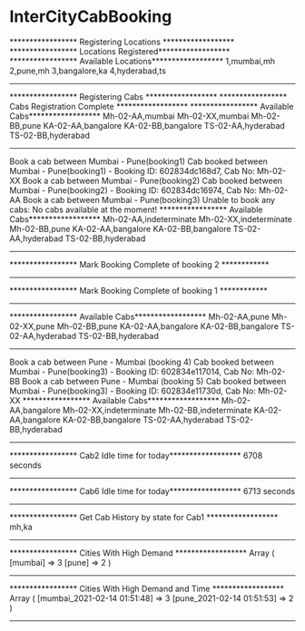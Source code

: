# InterCityCabBooking

***************** Registering Locations ******************
***************** Locations Registered******************
***************** Available Locations******************
1,mumbai,mh
2,pune,mh
3,bangalore,ka
4,hyderabad,ts
********************************************************
***************** Registering Cabs ******************
***************** Cabs Registration Complete ******************
***************** Available Cabs******************
Mh-02-AA,mumbai
Mh-02-XX,mumbai
Mh-02-BB,pune
KA-02-AA,bangalore
KA-02-BB,bangalore
TS-02-AA,hyderabad
TS-02-BB,hyderabad
********************************************************
Book a cab between Mumbai - Pune(booking1)
Cab booked between Mumbai - Pune(booking1) - Booking ID: 602834dc168d7, Cab No: Mh-02-XX
Book a cab between Mumbai - Pune(booking2)
Cab booked between Mumbai - Pune(booking2) - Booking ID: 602834dc16974, Cab No: Mh-02-AA
Book a cab between Mumbai - Pune(booking3)
Unable to book any cabs: No cabs available at the moment!
***************** Available Cabs******************
Mh-02-AA,indeterminate
Mh-02-XX,indeterminate
Mh-02-BB,pune
KA-02-AA,bangalore
KA-02-BB,bangalore
TS-02-AA,hyderabad
TS-02-BB,hyderabad
********************************************************
***************** Mark Booking Complete of booking 2 ************
********************************************************
***************** Mark Booking Complete of booking 1 ************
********************************************************
***************** Available Cabs******************
Mh-02-AA,pune
Mh-02-XX,pune
Mh-02-BB,pune
KA-02-AA,bangalore
KA-02-BB,bangalore
TS-02-AA,hyderabad
TS-02-BB,hyderabad
********************************************************
Book a cab between Pune - Mumbai (booking 4)
Cab booked between Mumbai - Pune(booking3) - Booking ID: 602834e117014, Cab No: Mh-02-BB
Book a cab between Pune - Mumbai (booking 5)
Cab booked between Mumbai - Pune(booking3) - Booking ID: 602834e11730d, Cab No: Mh-02-XX
***************** Available Cabs******************
Mh-02-AA,bangalore
Mh-02-XX,indeterminate
Mh-02-BB,indeterminate
KA-02-AA,bangalore
KA-02-BB,bangalore
TS-02-AA,hyderabad
TS-02-BB,hyderabad
********************************************************
***************** Cab2 Idle time for today******************
6708 seconds
********************************************************
***************** Cab6 Idle time for today******************
6713 seconds
********************************************************
***************** Get Cab History by state for Cab1 ******************
mh,ka
********************************************************
***************** Cities With High Demand ******************
Array
(
    [mumbai] => 3
    [pune] => 2
)
********************************************************
***************** Cities With High Demand and Time ******************
Array
(
    [mumbai_2021-02-14 01:51:48] => 3
    [pune_2021-02-14 01:51:53] => 2
)
********************************************************

